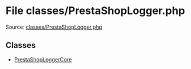 File classes/PrestaShopLogger.php
=========

Source: [classes/PrestaShopLogger.php](https://github.com/PrestaShop/PrestaShop/blob/1.6.0.4/classes/PrestaShopLogger.php)


Classes
-------

* [PrestaShopLoggerCore](class.PrestaShopLoggerCore.md)

